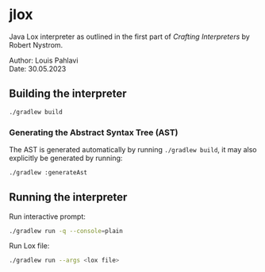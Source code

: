 # jlox

Java Lox interpreter as outlined in the first part of _Crafting Interpreters_ by Robert Nystrom.

Author: Louis Pahlavi \
Date: 30.05.2023

## Building the interpreter
```bash
./gradlew build
```

### Generating the Abstract Syntax Tree (AST)
The AST is generated automatically by running `./gradlew build`, it may also explicitly be generated by running:
```bash
./gradlew :generateAst
```

## Running the interpreter

Run interactive prompt:
```bash
./gradlew run -q --console=plain
```

Run Lox file:
```bash
./gradlew run --args <lox file>
```
